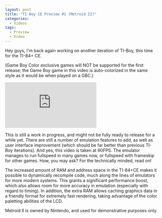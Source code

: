 ```yaml
---
layout: post
title: "TI-Boy CE Preview #1 (Metroid II)"
categories:
  - Videos
tags:
  - Preview
  - Video
---
```


Hey guys, I'm back again working on another iteration of TI-Boy, this time for the TI-84+ CE.

(Game Boy Color exclusive games will NOT be supported for the first release; the Game Boy game in this video is auto-colorized in the same style as it would be when played on a GBC.)

<div class="video-container">
  <iframe class="video" src="https://www.youtube-nocookie.com/embed/9drK96SJU_Q" frameborder="0" allowfullscreen></iframe>
</div>

This is still a work in progress, and might not be fully ready to release for a while yet. There are still a number of emulation features to add, as well as user interface improvement (which should be far better than previous TI-Boy iterations). And yes, this video is taken at 60FPS. The emulator manages to run fullspeed in many games now, or fullspeed with frameskip for other games. How, you may ask? For the technically minded, read on!

The increased amount of RAM and address space in the TI-84+CE makes it possible to dynamically recompile code, much along the lines of emulators for more modern systems. This grants a significant performance boost, which also allows room for more accuracy in emulation (especially with regard to timing). In addition, the extra RAM allows caching graphics data in a friendly format for extremely fast rendering, taking advantage of the color paletting abilities of the LCD.

Metroid II is owned by Nintendo, and used for demonstrative purposes only.
